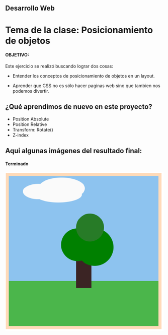 
## Desarrollo Web

# Tema de la clase: Posicionamiento de objetos 


#### OBJETIVO:

Este ejercicio se realizó buscando lograr dos cosas:

* Entender los conceptos de posicionamiento de objetos en un layout.

* Aprender que CSS no es sólo hacer paginas web sino que tambien nos podemos divertir.

## ¿Qué aprendimos de nuevo en este proyecto?
* Position Absolute
* Position Relative
* Transform: Rotate()
* Z-index

## Aqui algunas imágenes del resultado final:

#### Terminado
![](./final.png)
